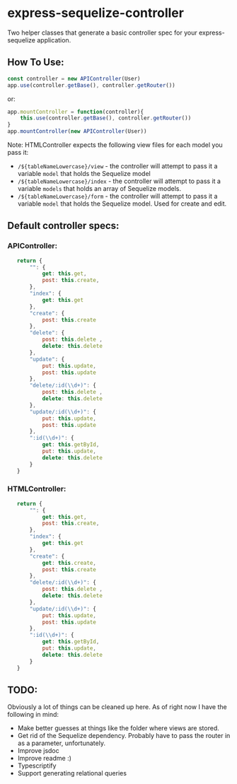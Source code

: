 # express-sequelize-controller
Two helper classes that generate a basic controller spec for your express-sequelize application.



## How To Use:
```javascript
const controller = new APIController(User)
app.use(controller.getBase(), controller.getRouter())
```
or:

```javascript
app.mountController = function(controller){
    this.use(controller.getBase(), controller.getRouter())
}
app.mountController(new APIController(User))
```

Note: HTMLController expects the following view files for each model you pass it: 
- `/${tableNameLowercase}/view` - the controller will attempt to pass it a variable `model` that holds the Sequelize model
- `/${tableNameLowercase}/index` - the controller will attempt to pass it a variable `models` that holds an array of Sequelize models.
- `/${tableNameLowercase}/form` - the controller will attempt to pass it a variable `model` that holds the Sequelize model. Used for create and edit.



 ## Default controller specs:

 ### APIController:
 ```javascript
    return {
        "": {
            get: this.get,
            post: this.create,
        },
        "index": {
            get: this.get
        },
        "create": {
            post: this.create
        },
        "delete": { 
            post: this.delete ,
            delete: this.delete 
        },
        "update": { 
            put: this.update,
            post: this.update 
        },
        "delete/:id(\\d+)": { 
            post: this.delete ,
            delete: this.delete 
        },
        "update/:id(\\d+)": { 
            put: this.update,
            post: this.update 
        },
        ":id(\\d+)": {
            get: this.getById,
            put: this.update,
            delete: this.delete
        }
    }
```

 ### HTMLController:
 ```javascript
    return {
        "": {
            get: this.get,
            post: this.create,
        },
        "index": {
            get: this.get
        },
        "create": {
            get: this.create,
            post: this.create
        },
        "delete/:id(\\d+)": { 
            post: this.delete ,
            delete: this.delete 
        },
        "update/:id(\\d+)": { 
            put: this.update,
            post: this.update 
        },
        ":id(\\d+)": {
            get: this.getById,
            put: this.update,
            delete: this.delete
        }
    }
```


## TODO:
Obviously a lot of things can be cleaned up here. As of right now I have the following in mind:
- Make better guesses at things like the folder where views are stored.
- Get rid of the Sequelize dependency. Probably have to pass the router in as a parameter, unfortunately.
- Improve jsdoc
- Improve readme :)
- Typescriptify
- Support generating relational queries
